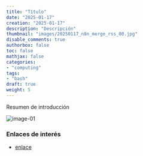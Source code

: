 ```yaml
---
title: "Título"
date: "2025-01-17"
creation: "2025-01-17"
description: "Descripción"
thumbnail: "images/20250117_n8n_merge_rss_00.jpg"
disable_comments: true
authorbox: false
toc: false
mathjax: false
categories:
- "computing"
tags:
- "bash"
draft: true
weight: 5
---
```

Resumen de introducción
<!--more-->


![image-01]

### Enlaces de interés
- [enlace](www.sherblog.pro)

[link]: https://www.google.es

[image-01]: /images/20250117_n8n_merge_rss_01.jpg



